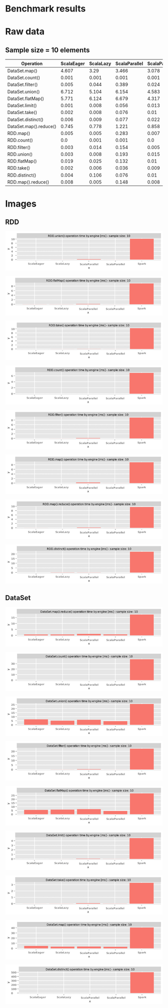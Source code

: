 # Benchmark results

# Raw data

## Sample size = 10 elements
|Operation|ScalaEager|ScalaLazy|ScalaParallel|ScalaParallelLazy|Spark|
|--|--|--|--|--|--|
|DataSet.map()|4.607|3.29|3.466|3.078|40.56|
|DataSet.count()|0.001|0.001|0.001|0.001|37.85|
|DataSet.filter()|0.005|0.044|0.389|0.024|22.859|
|DataSet.union()|6.712|5.104|6.154|4.583|25.792|
|DataSet.flatMap()|5.771|6.124|6.679|4.317|27.656|
|DataSet.limit()|0.001|0.008|0.056|0.013|4.587|
|DataSet.take()|0.002|0.008|0.076|0.01|3.291|
|DataSet.distinct()|0.006|0.009|0.077|0.022|502.497|
|DataSet.map().reduce()|0.745|0.778|1.221|0.858|17.468|
|RDD.map()|0.005|0.005|0.283|0.007|9.071|
|RDD.count()|0.0|0.001|0.001|0.0|6.973|
|RDD.filter()|0.003|0.014|0.154|0.005|9.106|
|RDD.union()|0.003|0.008|0.193|0.015|10.152|
|RDD.flatMap()|0.019|0.025|0.132|0.01|9.169|
|RDD.take()|0.002|0.006|0.036|0.009|10.364|
|RDD.distinct()|0.004|0.106|0.076|0.01|22.391|
|RDD.map().reduce()|0.008|0.005|0.148|0.008|9.657|

# Images

## RDD
![](benchmarks/RDD_union_10.png)

![](benchmarks/RDD_flatMap_10.png)

![](benchmarks/RDD_take_10.png)

![](benchmarks/RDD_count_10.png)

![](benchmarks/RDD_filter_10.png)

![](benchmarks/RDD_map_10.png)

![](benchmarks/RDD_map().reduce_10.png)

![](benchmarks/RDD_distinct_10.png)


## DataSet
![](benchmarks/DataSet_map().reduce_10.png)

![](benchmarks/DataSet_count_10.png)

![](benchmarks/DataSet_union_10.png)

![](benchmarks/DataSet_filter_10.png)

![](benchmarks/DataSet_flatMap_10.png)

![](benchmarks/DataSet_limit_10.png)

![](benchmarks/DataSet_take_10.png)

![](benchmarks/DataSet_map_10.png)

![](benchmarks/DataSet_distinct_10.png)

